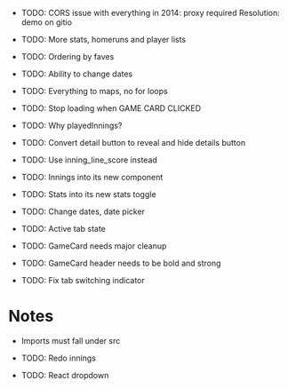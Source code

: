 - TODO: CORS issue with everything in 2014: proxy required
Resolution: demo on gitio
- TODO: More stats, homeruns and player lists
- TODO: Ordering by faves
- TODO: Ability to change dates
- TODO: Everything to maps, no for loops
- TODO: Stop loading when GAME CARD CLICKED
- TODO: Why playedInnings?
- TODO: Convert detail button to reveal and hide details button
- TODO: Use inning_line_score instead
- TODO: Innings into its new component
- TODO: Stats into its new stats toggle

- TODO: Change dates, date picker
- TODO: Active tab state


- TODO: GameCard needs major cleanup
- TODO: GameCard header needs to be bold and strong
- TODO: Fix tab switching indicator

# Notes 
- Imports must fall under src

- TODO: Redo innings
- TODO: React dropdown

